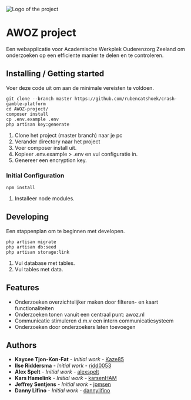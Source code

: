 ![Logo of the project](https://raw.githubusercontent.com/jehna/readme-best-practices/master/sample-logo.png)

# AWOZ project
Een webapplicatie voor Academische Werkplek Ouderenzorg Zeeland om onderzoeken op een efficiente manier te delen en te controleren.

## Installing / Getting started
Voer deze code uit om aan de minimale vereisten te voldoen.

```
git clone --branch master https://github.com/rubencatshoek/crash-gamble-platform
cd AWOZ-project/
composer install
cp .env.example .env
php artisan key:generate
```

1. Clone het project (master branch) naar je pc
2. Verander directory naar het project
3. Voer composer install uit.
4. Kopieer .env.example > .env en vul configuratie in.
5. Genereer een encryption key.

### Initial Configuration

```
npm install
```

1. Installeer node modules.

## Developing

Een stappenplan om te beginnen met developen.

```
php artisan migrate
php artisan db:seed
php artisan storage:link
```

1. Vul database met tables.
2. Vul tables met data.

## Features
* Onderzoeken overzichtelijker maken door filteren- en kaart functionaliteiten
* Onderzoeken tonen vanuit een centraal punt: awoz.nl
* Communicatie stimuleren d.m.v een intern communicatiesysteem
* Onderzoeken door onderzoekers laten toevoegen

## Authors

* **Kaycee Tjon-Kon-Fat** - *Initial work* - [Kaze85](https://github.com/Kaze85)
* **Ilse Riddersma** - *Initial work* - [ridd0053](https://github.com/ridd0053)
* **Alex Spelt** - *Initial work* - [alexspelt](https://github.com/alexspelt)
* **Kars Hamelink** - *Initial work* - [karsenHAM](https://github.com/karsanHAM)
* **Jeffrey Sentjens** - *Initial work* - [jpmsen](https://github.com/jpmsen)
* **Danny Lifino** - *Initial work* - [dannylifino](https://github.com/dannylifino)
